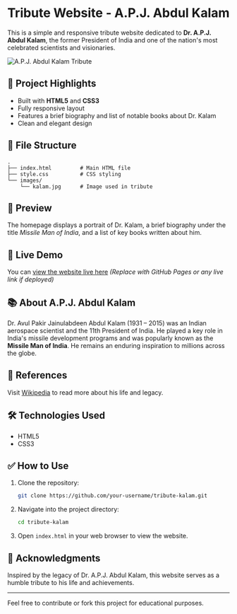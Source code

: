 # Tribute Website - A.P.J. Abdul Kalam

This is a simple and responsive tribute website dedicated to **Dr. A.P.J. Abdul Kalam**, the former President of India and one of the nation's most celebrated scientists and visionaries.

![A.P.J. Abdul Kalam Tribute](./images/kalam.jpg)

## 🌟 Project Highlights

- Built with **HTML5** and **CSS3**
- Fully responsive layout
- Features a brief biography and list of notable books about Dr. Kalam
- Clean and elegant design

## 📁 File Structure

```
.
├── index.html         # Main HTML file
├── style.css          # CSS styling
└── images/
    └── kalam.jpg      # Image used in tribute
```

## 📸 Preview

The homepage displays a portrait of Dr. Kalam, a brief biography under the title *Missile Man of India*, and a list of key books written about him.

## 🔗 Live Demo

You can [view the website live here](#) *(Replace with GitHub Pages or any live link if deployed)*

## 📚 About A.P.J. Abdul Kalam

Dr. Avul Pakir Jainulabdeen Abdul Kalam (1931 – 2015) was an Indian aerospace scientist and the 11th President of India. He played a key role in India's missile development programs and was popularly known as the **Missile Man of India**. He remains an enduring inspiration to millions across the globe.

## 📖 References

Visit [Wikipedia](https://en.wikipedia.org/wiki/A._P._J._Abdul_Kalam) to read more about his life and legacy.

## 🛠️ Technologies Used

- HTML5
- CSS3

## ✅ How to Use

1. Clone the repository:
   ```bash
   git clone https://github.com/your-username/tribute-kalam.git
   ```

2. Navigate into the project directory:
   ```bash
   cd tribute-kalam
   ```

3. Open `index.html` in your web browser to view the website.

## 🙏 Acknowledgments

Inspired by the legacy of Dr. A.P.J. Abdul Kalam, this website serves as a humble tribute to his life and achievements.

---

Feel free to contribute or fork this project for educational purposes.

